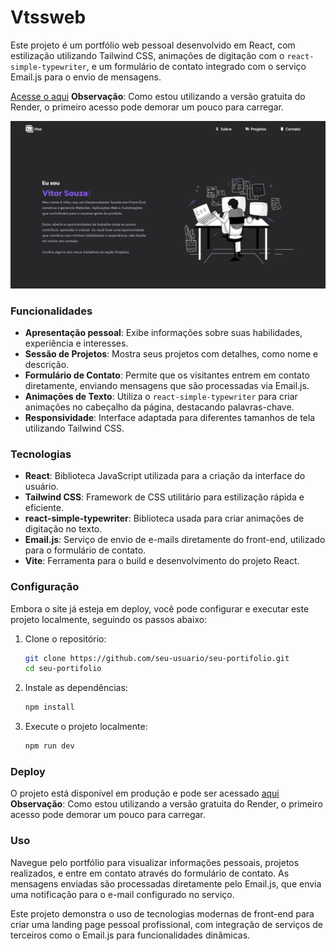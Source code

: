 # Vtssweb

Este projeto é um portfólio web pessoal desenvolvido em React, com estilização utilizando Tailwind CSS, animações de digitação com o `react-simple-typewriter`, e um formulário de contato integrado com o serviço Email.js para o envio de mensagens.

[Acesse o aqui](https://vtssweb.vercel.app/) **Observação**: Como estou utilizando a versão gratuita do Render, o primeiro acesso pode demorar um pouco para carregar.

![Screenshot do meu portfólio](src/assets/screenshot.png)

### Funcionalidades

* **Apresentação pessoal**: Exibe informações sobre suas habilidades, experiência e interesses.
* **Sessão de Projetos**: Mostra seus projetos com detalhes, como nome e descrição.
* **Formulário de Contato**: Permite que os visitantes entrem em contato diretamente, enviando mensagens que são processadas via Email.js.
* **Animações de Texto**: Utiliza o `react-simple-typewriter` para criar animações no cabeçalho da página, destacando palavras-chave.
* **Responsividade**: Interface adaptada para diferentes tamanhos de tela utilizando Tailwind CSS.

### Tecnologias

* **React**: Biblioteca JavaScript utilizada para a criação da interface do usuário.
* **Tailwind CSS**: Framework de CSS utilitário para estilização rápida e eficiente.
* **react-simple-typewriter**: Biblioteca usada para criar animações de digitação no texto.
* **Email.js**: Serviço de envio de e-mails diretamente do front-end, utilizado para o formulário de contato.
* **Vite**: Ferramenta para o build e desenvolvimento do projeto React.

### Configuração

Embora o site já esteja em deploy, você pode configurar e executar este projeto localmente, seguindo os passos abaixo:

1. Clone o repositório:

    ```bash
    git clone https://github.com/seu-usuario/seu-portifolio.git
    cd seu-portifolio
    ```

2. Instale as dependências:

    ```bash
    npm install
    ```

3. Execute o projeto localmente:

    ```bash
    npm run dev
    ```

### Deploy

O projeto está disponível em produção e pode ser acessado [aqui](https://vtssweb.vercel.app/) 
**Observação**: Como estou utilizando a versão gratuita do Render, o primeiro acesso pode demorar um pouco para carregar.

### Uso

Navegue pelo portfólio para visualizar informações pessoais, projetos realizados, e entre em contato através do formulário de contato. As mensagens enviadas são processadas diretamente pelo Email.js, que envia uma notificação para o e-mail configurado no serviço.

Este projeto demonstra o uso de tecnologias modernas de front-end para criar uma landing page pessoal profissional, com integração de serviços de terceiros como o Email.js para funcionalidades dinâmicas.

